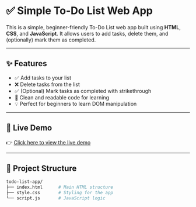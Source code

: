 # ✅ Simple To-Do List Web App

This is a simple, beginner-friendly To-Do List web app built using **HTML**, **CSS**, and **JavaScript**. It allows users to add tasks, delete them, and (optionally) mark them as completed.

---

## ✨ Features

- ✅ Add tasks to your list  
- ❌ Delete tasks from the list  
- ✅ (Optional) Mark tasks as completed with strikethrough  
- 🧠 Clean and readable code for learning  
- 💡 Perfect for beginners to learn DOM manipulation  

---

## 🚀 Live Demo

👉 [Click here to view the live demo](https://fahadsirkazi2006.github.io/To-DO-list/)  


---

## 📁 Project Structure

```bash
todo-list-app/
├── index.html      # Main HTML structure
├── style.css       # Styling for the app
└── script.js       # JavaScript logic
